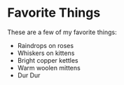 # Favorite Things

These are a few of my favorite things:

- Raindrops on roses
- Whiskers on kittens
- Bright copper kettles
- Warm woolen mittens
- Dur Dur
